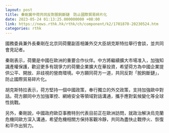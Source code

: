 ```yaml
---
layout: post
title: 秦剛冀中荷共同反對脫鉤斷鏈　防止國際貿易碎片化
date: 2023-05-24 01:13:25.000000000 +08:00
link: https://news.rthk.hk/rthk/ch/component/k2/1701870-20230524.htm
categories: rthk
---
```


國務委員兼外長秦剛在北京同荷蘭副首相兼外交大臣胡克斯特拉舉行會談，並共同會見記者。

秦剛表示，荷蘭是中國在歐洲的重要合作伙伴。中方將繼續擴大市場准入，加強知識產權保護，歡迎更多有競爭力的荷蘭企業擴大在華投資，希望荷方為中國企業提供公平、開放、非歧視的營商環境。中方願同荷方一道，共同反對「脫鉤斷鏈」，防止國際貿易碎片化。

胡克斯特拉表示，荷方堅持一個中國政策，奉行獨立的外交政策，支持加強歐中對話。荷方願同中方加強軍控、網絡安全等領域對話溝通，攜手應對氣候變化等全球性挑戰。

另外，秦剛說，中國政府歐亞事務特別代表目前正在歐洲訪問，就政治解決烏克蘭危機同歐方深入溝通，希望危機相關方保持客觀冷靜，共同為盡快止戰停火、恢復和平作出努力。
